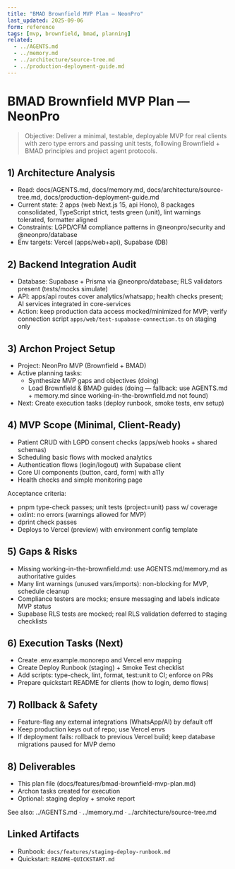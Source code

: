```yaml
---
title: "BMAD Brownfield MVP Plan — NeonPro"
last_updated: 2025-09-06
form: reference
tags: [mvp, brownfield, bmad, planning]
related:
  - ../AGENTS.md
  - ../memory.md
  - ../architecture/source-tree.md
  - ../production-deployment-guide.md
---
```


# BMAD Brownfield MVP Plan — NeonPro

> Objective: Deliver a minimal, testable, deployable MVP for real clients with zero type errors and passing unit tests, following Brownfield + BMAD principles and project agent protocols.

## 1) Architecture Analysis

- Read: docs/AGENTS.md, docs/memory.md, docs/architecture/source-tree.md, docs/production-deployment-guide.md
- Current state: 2 apps (web Next.js 15, api Hono), 8 packages consolidated, TypeScript strict, tests green (unit), lint warnings tolerated, formatter aligned
- Constraints: LGPD/CFM compliance patterns in @neonpro/security and @neonpro/database
- Env targets: Vercel (apps/web+api), Supabase (DB)

## 2) Backend Integration Audit

- Database: Supabase + Prisma via @neonpro/database; RLS validators present (tests/mocks simulate)
- API: apps/api routes cover analytics/whatsapp; health checks present; AI services integrated in core-services
- Action: keep production data access mocked/minimized for MVP; verify connection script `apps/web/test-supabase-connection.ts` on staging only

## 3) Archon Project Setup

- Project: NeonPro MVP (Brownfield + BMAD)
- Active planning tasks:
  - Synthesize MVP gaps and objectives (doing)
  - Load Brownfield & BMAD guides (doing — fallback: use AGENTS.md + memory.md since working-in-the-brownfield.md not found)
- Next: Create execution tasks (deploy runbook, smoke tests, env setup)

## 4) MVP Scope (Minimal, Client-Ready)

- Patient CRUD with LGPD consent checks (apps/web hooks + shared schemas)
- Scheduling basic flows with mocked analytics
- Authentication flows (login/logout) with Supabase client
- Core UI components (button, card, form) with a11y
- Health checks and simple monitoring page

Acceptance criteria:

- pnpm type-check passes; unit tests (project=unit) pass w/ coverage
- oxlint: no errors (warnings allowed for MVP)
- dprint check passes
- Deploys to Vercel (preview) with environment config template

## 5) Gaps & Risks

- Missing working-in-the-brownfield.md: use AGENTS.md/memory.md as authoritative guides
- Many lint warnings (unused vars/imports): non-blocking for MVP, schedule cleanup
- Compliance testers are mocks; ensure messaging and labels indicate MVP status
- Supabase RLS tests are mocked; real RLS validation deferred to staging checklists

## 6) Execution Tasks (Next)

- Create .env.example.monorepo and Vercel env mapping
- Create Deploy Runbook (staging) + Smoke Test checklist
- Add scripts: type-check, lint, format, test:unit to CI; enforce on PRs
- Prepare quickstart README for clients (how to login, demo flows)

## 7) Rollback & Safety

- Feature-flag any external integrations (WhatsApp/AI) by default off
- Keep production keys out of repo; use Vercel envs
- If deployment fails: rollback to previous Vercel build; keep database migrations paused for MVP demo

## 8) Deliverables

- This plan file (docs/features/bmad-brownfield-mvp-plan.md)
- Archon tasks created for execution
- Optional: staging deploy + smoke report

See also: ../AGENTS.md · ../memory.md · ../architecture/source-tree.md

## Linked Artifacts

- Runbook: `docs/features/staging-deploy-runbook.md`
- Quickstart: `README-QUICKSTART.md`

